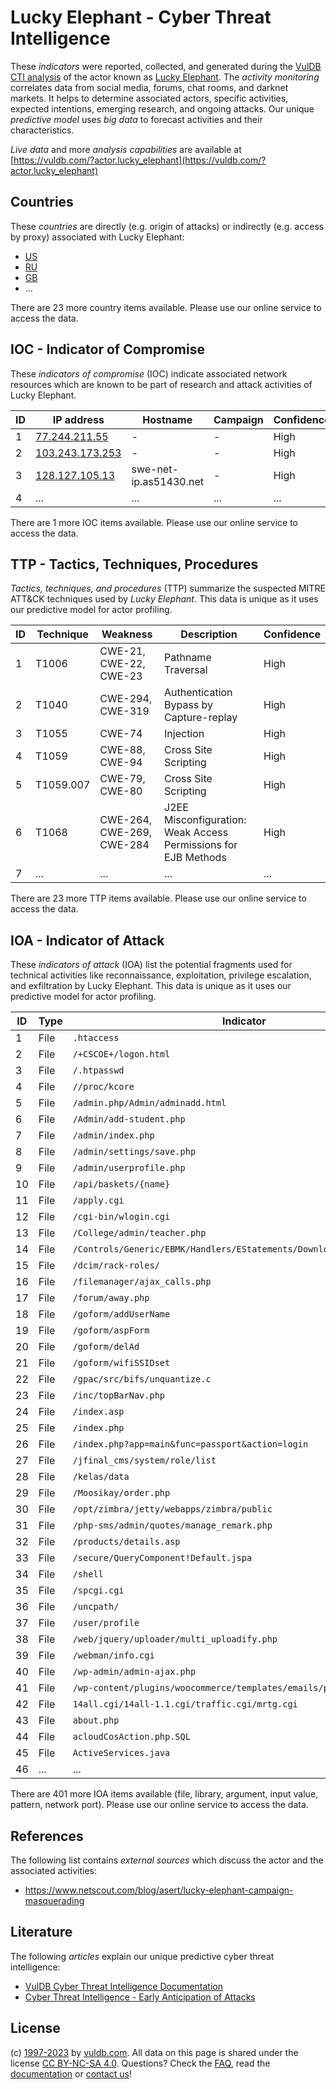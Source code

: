 # Lucky Elephant - Cyber Threat Intelligence

These _indicators_ were reported, collected, and generated during the [VulDB CTI analysis](https://vuldb.com/?kb.cti) of the actor known as [Lucky Elephant](https://vuldb.com/?actor.lucky_elephant). The _activity monitoring_ correlates data from social media, forums, chat rooms, and darknet markets. It helps to determine associated actors, specific activities, expected intentions, emerging research, and ongoing attacks. Our unique _predictive model_ uses _big data_ to forecast activities and their characteristics.

_Live data_ and more _analysis capabilities_ are available at [https://vuldb.com/?actor.lucky_elephant](https://vuldb.com/?actor.lucky_elephant)

## Countries

These _countries_ are directly (e.g. origin of attacks) or indirectly (e.g. access by proxy) associated with Lucky Elephant:

* [US](https://vuldb.com/?country.us)
* [RU](https://vuldb.com/?country.ru)
* [GB](https://vuldb.com/?country.gb)
* ...

There are 23 more country items available. Please use our online service to access the data.

## IOC - Indicator of Compromise

These _indicators of compromise_ (IOC) indicate associated network resources which are known to be part of research and attack activities of Lucky Elephant.

ID | IP address | Hostname | Campaign | Confidence
-- | ---------- | -------- | -------- | ----------
1 | [77.244.211.55](https://vuldb.com/?ip.77.244.211.55) | - | - | High
2 | [103.243.173.253](https://vuldb.com/?ip.103.243.173.253) | - | - | High
3 | [128.127.105.13](https://vuldb.com/?ip.128.127.105.13) | swe-net-ip.as51430.net | - | High
4 | ... | ... | ... | ...

There are 1 more IOC items available. Please use our online service to access the data.

## TTP - Tactics, Techniques, Procedures

_Tactics, techniques, and procedures_ (TTP) summarize the suspected MITRE ATT&CK techniques used by _Lucky Elephant_. This data is unique as it uses our predictive model for actor profiling.

ID | Technique | Weakness | Description | Confidence
-- | --------- | -------- | ----------- | ----------
1 | T1006 | CWE-21, CWE-22, CWE-23 | Pathname Traversal | High
2 | T1040 | CWE-294, CWE-319 | Authentication Bypass by Capture-replay | High
3 | T1055 | CWE-74 | Injection | High
4 | T1059 | CWE-88, CWE-94 | Cross Site Scripting | High
5 | T1059.007 | CWE-79, CWE-80 | Cross Site Scripting | High
6 | T1068 | CWE-264, CWE-269, CWE-284 | J2EE Misconfiguration: Weak Access Permissions for EJB Methods | High
7 | ... | ... | ... | ...

There are 23 more TTP items available. Please use our online service to access the data.

## IOA - Indicator of Attack

These _indicators of attack_ (IOA) list the potential fragments used for technical activities like reconnaissance, exploitation, privilege escalation, and exfiltration by Lucky Elephant. This data is unique as it uses our predictive model for actor profiling.

ID | Type | Indicator | Confidence
-- | ---- | --------- | ----------
1 | File | `.htaccess` | Medium
2 | File | `/+CSCOE+/logon.html` | High
3 | File | `/.htpasswd` | Medium
4 | File | `//proc/kcore` | Medium
5 | File | `/admin.php/Admin/adminadd.html` | High
6 | File | `/Admin/add-student.php` | High
7 | File | `/admin/index.php` | High
8 | File | `/admin/settings/save.php` | High
9 | File | `/admin/userprofile.php` | High
10 | File | `/api/baskets/{name}` | High
11 | File | `/apply.cgi` | Medium
12 | File | `/cgi-bin/wlogin.cgi` | High
13 | File | `/College/admin/teacher.php` | High
14 | File | `/Controls/Generic/EBMK/Handlers/EStatements/DownloadEStatement.ashx` | High
15 | File | `/dcim/rack-roles/` | High
16 | File | `/filemanager/ajax_calls.php` | High
17 | File | `/forum/away.php` | High
18 | File | `/goform/addUserName` | High
19 | File | `/goform/aspForm` | High
20 | File | `/goform/delAd` | High
21 | File | `/goform/wifiSSIDset` | High
22 | File | `/gpac/src/bifs/unquantize.c` | High
23 | File | `/inc/topBarNav.php` | High
24 | File | `/index.asp` | Medium
25 | File | `/index.php` | Medium
26 | File | `/index.php?app=main&func=passport&action=login` | High
27 | File | `/jfinal_cms/system/role/list` | High
28 | File | `/kelas/data` | Medium
29 | File | `/Moosikay/order.php` | High
30 | File | `/opt/zimbra/jetty/webapps/zimbra/public` | High
31 | File | `/php-sms/admin/quotes/manage_remark.php` | High
32 | File | `/products/details.asp` | High
33 | File | `/secure/QueryComponent!Default.jspa` | High
34 | File | `/shell` | Low
35 | File | `/spcgi.cgi` | Medium
36 | File | `/uncpath/` | Medium
37 | File | `/user/profile` | High
38 | File | `/web/jquery/uploader/multi_uploadify.php` | High
39 | File | `/webman/info.cgi` | High
40 | File | `/wp-admin/admin-ajax.php` | High
41 | File | `/wp-content/plugins/woocommerce/templates/emails/plain/` | High
42 | File | `14all.cgi/14all-1.1.cgi/traffic.cgi/mrtg.cgi` | High
43 | File | `about.php` | Medium
44 | File | `acloudCosAction.php.SQL` | High
45 | File | `ActiveServices.java` | High
46 | ... | ... | ...

There are 401 more IOA items available (file, library, argument, input value, pattern, network port). Please use our online service to access the data.

## References

The following list contains _external sources_ which discuss the actor and the associated activities:

* https://www.netscout.com/blog/asert/lucky-elephant-campaign-masquerading

## Literature

The following _articles_ explain our unique predictive cyber threat intelligence:

* [VulDB Cyber Threat Intelligence Documentation](https://vuldb.com/?kb.cti)
* [Cyber Threat Intelligence - Early Anticipation of Attacks](https://www.scip.ch/en/?labs.20201022)

## License

(c) [1997-2023](https://vuldb.com/?kb.changelog) by [vuldb.com](https://vuldb.com/?kb.about). All data on this page is shared under the license [CC BY-NC-SA 4.0](https://creativecommons.org/licenses/by-nc-sa/4.0/). Questions? Check the [FAQ](https://vuldb.com/?kb.faq), read the [documentation](https://vuldb.com/?kb) or [contact us](https://vuldb.com/?contact)!
